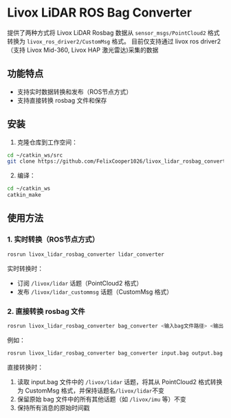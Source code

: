 # Livox LiDAR ROS Bag Converter

提供了两种方式将 Livox LiDAR Rosbag 数据从 `sensor_msgs/PointCloud2` 格式转换为 `livox_ros_driver2/CustomMsg` 格式。
目前仅支持通过 livox ros driver2（支持 Livox Mid-360, Livox HAP 激光雷达)采集的数据

## 功能特点

- 支持实时数据转换和发布（ROS节点方式）
- 支持直接转换 rosbag 文件和保存

## 安装

1. 克隆仓库到工作空间：
```bash
cd ~/catkin_ws/src
git clone https://github.com/FelixCooper1026/livox_lidar_rosbag_converter.git
```

2. 编译：
```bash
cd ~/catkin_ws
catkin_make
```

## 使用方法

### 1. 实时转换（ROS节点方式）

```bash
rosrun livox_lidar_rosbag_converter lidar_converter
```

实时转换时：
- 订阅 `/livox/lidar` 话题（PointCloud2 格式）
- 发布 `/livox/lidar_custommsg` 话题（CustomMsg 格式）

### 2. 直接转换 rosbag 文件

```bash
rosrun livox_lidar_rosbag_converter bag_converter <输入bag文件路径> <输出bag文件路径>
```

例如：
```bash
rosrun livox_lidar_rosbag_converter bag_converter input.bag output.bag
```

直接转换时：
1. 读取 input.bag 文件中的 `/livox/lidar` 话题，将其从 PointCloud2 格式转换为 CustomMsg 格式，并保持话题名`/livox/lidar`不变
2. 保留原始 bag 文件中的所有其他话题（如 `/livox/imu` 等）不变
3. 保持所有消息的原始时间戳
